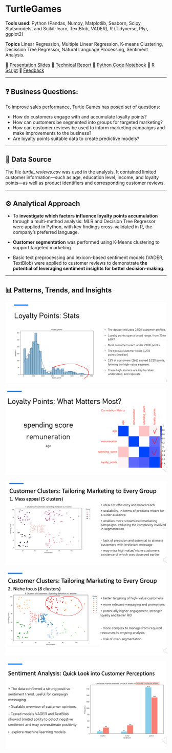 # TurtleGames

**Tools used**: Python (Pandas, Numpy, Matplotlib, Seaborn, Scipy, Statsmodels, and Scikit-learn, TextBlob, VADER), R (Tidyverse, Plyr, ggplot2)

**Topics** Linear Regression, Multiple Linear Regression, K-means Clustering, Decission Tree Regressor, Natural Language Processing, Sentiment Analysis.

📂 [Presentation Slides](Cepure_Jurgita_DA301_Assignment_Presentation_slides.pdf)
📂 [Technical Report](Cepure_Jurgita_DA301_Assignment_Report.pdf)
📂 [Python Code Notebook](Cepure_Jurgita_DA301_Assignment_Notebook.ipynb)
📂 [R Script](Cepure_Jurgita_DA301_Assignment_Rscript.R)
📂 [Feedback](Jurgita%20Cepure%20Assignment%203%20Feedback.pdf)

----------------------

## ❓ Business Questions: 

To improve sales performance, Turtle Games has posed set of questions: 
- How do customers engage with and accumulate loyalty points?
- How can customers be segmented into groups for targeted marketing?
- How can customer reviews be used to inform marketing campaigns and make improvements to the business?
- Are loyalty points suitable data to create predictive models?

----------------------

## 🫚 Data Source
The file *turtle_reviews.csv* was used in the analysis. It contained limited customer information—such as age, education level, income, and loyalty points—as well as product identifiers and corresponding customer reviews.

----------------------

## ⚙️ Analytical Approach 

- To **investigate which factors influence loyalty points accumulation** through
a multi-method analysis: MLR and Decision Tree Regressor were applied in Python, with key
findings cross-validated in R, the company’s preferred language.

- **Customer segmentation** was performed using K-Means clustering to support targeted marketing.

- Basic text preprocessing and lexicon-based sentiment models (VADER, TextBlob) were applied to customer reviews to
demonstrate **the potential of leveraging sentiment insights for better decision-making**.

----------------------

## 📊 Patterns, Trends, and Insights

![Alt text](Visuals/Loyalty_Points.png)

![Alt text](Visuals/Loyalty_points_corr_matrix.png)

![Alt text](Visuals/Customer_cluster_mass_appeal.png)

![Alt text](Visuals/Customer_cluster_niche_focus.png)

![Alt text](Visuals/Sentiment_analysis.png)
